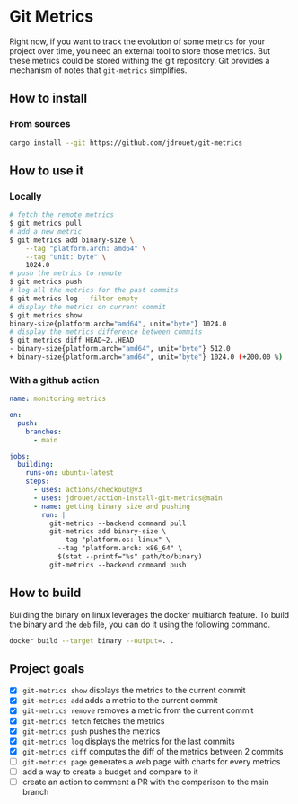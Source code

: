 # Git Metrics

Right now, if you want to track the evolution of some metrics for your project
over time, you need an external tool to store those metrics. But these metrics
could be stored withing the git repository. Git provides a mechanism of notes
that `git-metrics` simplifies.

## How to install

### From sources

```bash
cargo install --git https://github.com/jdrouet/git-metrics
```

## How to use it

### Locally

```bash
# fetch the remote metrics
$ git metrics pull
# add a new metric
$ git metrics add binary-size \
    --tag "platform.arch: amd64" \
    --tag "unit: byte" \
    1024.0
# push the metrics to remote
$ git metrics push
# log all the metrics for the past commits
$ git metrics log --filter-empty
# display the metrics on current commit
$ git metrics show
binary-size{platform.arch="amd64", unit="byte"} 1024.0
# display the metrics difference between commits
$ git metrics diff HEAD~2..HEAD
- binary-size{platform.arch="amd64", unit="byte"} 512.0
+ binary-size{platform.arch="amd64", unit="byte"} 1024.0 (+200.00 %)
```

### With a github action

```yaml
name: monitoring metrics

on:
  push:
    branches:
      - main

jobs:
  building:
    runs-on: ubuntu-latest
    steps:
      - uses: actions/checkout@v3
      - uses: jdrouet/action-install-git-metrics@main
      - name: getting binary size and pushing
        run: |
          git-metrics --backend command pull
          git-metrics add binary-size \
            --tag "platform.os: linux" \
            --tag "platform.arch: x86_64" \
            $(stat --printf="%s" path/to/binary)
          git-metrics --backend command push
```

## How to build

Building the binary on linux leverages the docker multiarch feature. To build the binary and the `deb` file, you can do it using the following command.

```bash
docker build --target binary --output=. .
```

## Project goals

- [x] `git-metrics show` displays the metrics to the current commit
- [x] `git-metrics add` adds a metric to the current commit
- [x] `git-metrics remove` removes a metric from the current commit
- [x] `git-metrics fetch` fetches the metrics
- [x] `git-metrics push` pushes the metrics
- [x] `git-metrics log` displays the metrics for the last commits
- [x] `git-metrics diff` computes the diff of the metrics between 2 commits
- [ ] `git-metrics page` generates a web page with charts for every metrics
- [ ] add a way to create a budget and compare to it
- [ ] create an action to comment a PR with the comparison to the main branch
